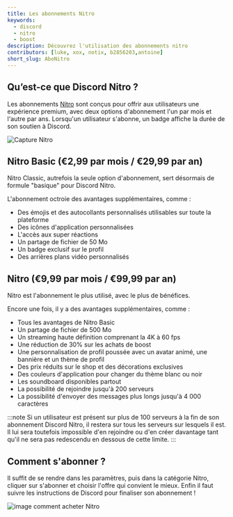 ```yaml
---
title: Les abonnements Nitro
keywords:
  - discord
  - nitro
  - boost
description: Découvrez l'utilisation des abonnements nitro
contributors: [luke, xox, notix, b2856203,antoine]
short_slug: AboNitro
---
```


## Qu’est-ce que Discord Nitro ?
Les abonnements [Nitro](https://discord.com/nitro) sont conçus pour offrir aux utilisateurs une expérience premium, avec deux options d'abonnement l'un par mois et l'autre par ans. Lorsqu'un utilisateur s'abonne, un badge affiche la durée de son soutien à Discord.

![Capture Nitro](https://i.dfr.gg/bRo.png)

## Nitro Basic (€2,99 par mois / €29,99 par an)
Nitro Classic, autrefois la seule option d'abonnement, sert désormais de formule "basique" pour Discord Nitro.

L'abonnement octroie des avantages supplémentaires, comme : 
* Des émojis et des autocollants personnalisés utilisables sur toute la plateforme
* Des icônes d'application personnalisées
* L'accès aux super réactions
* Un partage de fichier de 50 Mo
* Un badge exclusif sur le profil
* Des arrières plans vidéo personnalisés

## Nitro (€9,99 par mois / €99,99 par an)
Nitro est l'abonnement le plus utilisé, avec le plus de bénéfices.

Encore une fois, il y a des avantages supplémentaires, comme :
* Tous les avantages de Nitro Basic
* Un partage de fichier de 500 Mo
* Un streaming haute définition comprenant la 4K à 60 fps
* Une réduction de 30% sur les achats de boost
* Une personnalisation de profil poussée avec un avatar animé, une bannière et un thème de profil
* Des prix réduits sur le shop et des décorations exclusives
* Des couleurs d'application pour changer du thème blanc ou noir
* Les soundboard disponibles partout
* La possibilité de rejoindre jusqu'à 200 serveurs
* La possibilité d'envoyer des messages plus longs jusqu'à 4 000 caractères

:::note 
Si un utilisateur est présent sur plus de 100 serveurs à la fin de son abonnement Discord Nitro, il restera sur tous les serveurs sur lesquels il est. Il lui sera toutefois impossible d'en rejoindre ou d'en créer davantage tant qu'il ne sera pas redescendu en dessous de cette limite. 
:::

## Comment s'abonner ?
Il suffit de se rendre dans les paramètres, puis dans la catégorie Nitro, cliquer sur s'abonner et choisir l'offre qui convient le mieux. Enfin il faut suivre les instructions de Discord pour finaliser son abonnement !

![image comment acheter Nitro](https://i.dfr.gg/4aWS.png)
